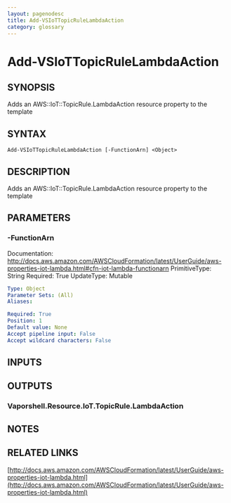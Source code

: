 ```yaml
---
layout: pagenodesc
title: Add-VSIoTTopicRuleLambdaAction
category: glossary
---
```


# Add-VSIoTTopicRuleLambdaAction

## SYNOPSIS
Adds an AWS::IoT::TopicRule.LambdaAction resource property to the template

## SYNTAX

```
Add-VSIoTTopicRuleLambdaAction [-FunctionArn] <Object>
```

## DESCRIPTION
Adds an AWS::IoT::TopicRule.LambdaAction resource property to the template

## PARAMETERS

### -FunctionArn
Documentation: http://docs.aws.amazon.com/AWSCloudFormation/latest/UserGuide/aws-properties-iot-lambda.html#cfn-iot-lambda-functionarn
PrimitiveType: String
Required: True
UpdateType: Mutable

```yaml
Type: Object
Parameter Sets: (All)
Aliases: 

Required: True
Position: 1
Default value: None
Accept pipeline input: False
Accept wildcard characters: False
```

## INPUTS

## OUTPUTS

### Vaporshell.Resource.IoT.TopicRule.LambdaAction

## NOTES

## RELATED LINKS

[http://docs.aws.amazon.com/AWSCloudFormation/latest/UserGuide/aws-properties-iot-lambda.html](http://docs.aws.amazon.com/AWSCloudFormation/latest/UserGuide/aws-properties-iot-lambda.html)

